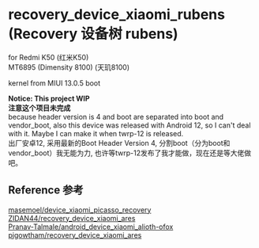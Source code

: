 # recovery_device_xiaomi_rubens  (Recovery 设备树 rubens)  
for Redmi K50  (红米K50)  
MT6895 (Dimensity 8100)  (天玑8100)  

kernel from MIUI 13.0.5 boot
  
**Notice: This project WIP**  
**注意这个项目未完成**  
because header version is 4 and boot are separated into boot and vendor_boot, also this device was released with Android 12, so I can't deal with it. Maybe I can make it when twrp-12 is released.  
出厂安卓12, 采用最新的Boot Header Version 4, 分割boot（分为boot和vendor_boot）我无能为力, 也许等twrp-12发布了我才能做，现在还是等大佬做吧。  
  
## Reference 参考  
[masemoel/device_xiaomi_picasso_recovery](https://github.com/masemoel/device_xiaomi_picasso_recovery)  
[ZIDAN44/recovery_device_xiaomi_ares](https://github.com/ZIDAN44/recovery_device_xiaomi_ares)  
[Pranav-Talmale/android_device_xiaomi_alioth-ofox](https://github.com/Pranav-Talmale/android_device_xiaomi_alioth-ofox)  
[pjgowtham/recovery_device_xiaomi_ares](https://github.com/pjgowtham/recovery_device_xiaomi_ares)  
